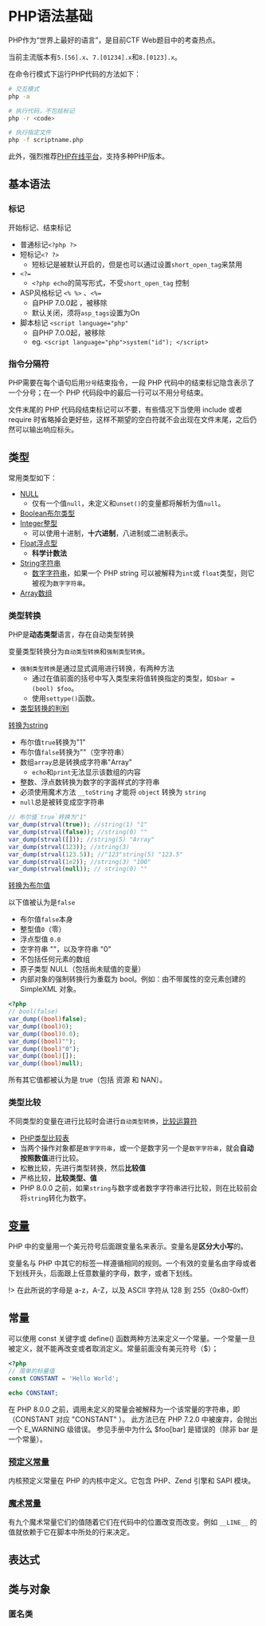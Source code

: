 # PHP语法基础

PHP作为“世界上最好的语言”，是目前CTF Web题目中的考查热点。

当前主流版本有`5.[56].x`、`7.[01234].x`和`8.[0123].x`。

在命令行模式下运行PHP代码的方法如下：

```bash
# 交互模式
php -a

# 执行代码，不包括标记
php -r <code>

# 执行指定文件
php -f scriptname.php
```

此外，强烈推荐[PHP在线平台](https://onlinephp.io/)，支持多种PHP版本。


## 基本语法
### 标记

开始标记、结束标记

- 普通标记`<?php ?>`
- 短标记`<? ?>`
  - 短标记是被默认开启的，但是也可以通过设置`short_open_tag`来禁用
- `<?=`
  - `<?php echo`的简写形式，不受`short_open_tag` 控制
- ASP风格标记 `<% %>` 、`<%=`
  - 自PHP 7.0.0起 ，被移除
  - 默认关闭，须将`asp_tags`设置为On
- 脚本标记 `<script language="php"`
  - 自PHP 7.0.0起，被移除
  - eg. `<script language="php">system("id"); </script>`

### 指令分隔符

PHP需要在每个语句后用`分号`结束指令，一段 PHP 代码中的结束标记隐含表示了一个分号；在一个 PHP 代码段中的最后一行可以不用分号结束。

文件末尾的 PHP 代码段结束标记可以不要，有些情况下当使用 include 或者 require 时省略掉会更好些，这样不期望的空白符就不会出现在文件末尾，之后仍然可以输出响应标头。

## 类型

常用类型如下：

- [NULL](https://www.php.net/manual/zh/language.types.null.php)
  - 仅有一个值`null`，未定义和`unset()`的变量都将解析为值`null`。
- [Boolean布尔类型](https://www.php.net/manual/zh/language.types.boolean.php)
- [Integer整型](https://www.php.net/manual/zh/language.types.integer.php)
  - 可以使用十进制，**十六进制**，八进制或二进制表示。
- [Float浮点型](https://www.php.net/manual/zh/language.types.float.php)
  - **科学计数法**
- [String字符串](https://www.php.net/manual/zh/language.types.string.php)
  - [数字字符串](https://www.php.net/manual/zh/language.types.numeric-strings.php)，如果一个 PHP string 可以被解释为`int`或 `float`类型，则它被视为`数字字符串`。
- [Array数组](https://www.php.net/manual/zh/language.types.array.php)

### 类型转换

PHP是**动态类型**语言，存在自动类型转换

变量类型转换分为`自动类型转换`和`强制类型转换`。
- `强制类型转换`是通过显式调用进行转换，有两种方法
  - 通过在值前面的括号中写入类型来将值转换指定的类型，如`$bar = (bool) $foo`。
  - 使用`settype()`函数。
- [类型转换的判别](https://www.php.net/manual/zh/language.types.type-juggling.php)

[转换为string](https://www.php.net/manual/zh/language.types.string.php#language.types.string.casting)

- 布尔值`true`转换为"1"
- 布尔值`false`转换为""（空字符串）
- 数组`array`总是转换成字符串"Array"
  - `echo`和`print`无法显示该数组的内容
- 整数、浮点数转换为数字的字面样式的字符串
- 必须使用魔术方法 `__toString` 才能将 `object` 转换为 `string`
- `null`总是被转变成空字符串
  
```php
// 布尔值`true`转换为"1"
var_dump(strval(true)); //string(1) "1"
var_dump(strval(false)); //string(0) ""
var_dump(strval([])); //string(5) "Array"
var_dump(strval(123)); //string(3) 
var_dump(strval(123.5)); //"123"string(5) "123.5"
var_dump(strval(1e2)); //string(3) "100"
var_dump(strval(null)); // string(0) ""
```

[转换为布尔值]()

以下值被认为是`false`
<div grid="~ cols-2 gap-4">
<div>

- 布尔值`false`本身
- 整型值`0`（零）
- 浮点型值 `0.0`
- 空字符串 ""，以及字符串 "0"
- 不包括任何元素的数组
- 原子类型 NULL（包括尚未赋值的变量）
- 内部对象的强制转换行为重载为 bool。例如：由不带属性的空元素创建的 SimpleXML 对象。

```php
<?php
// bool(false)
var_dump((bool)false);
var_dump((bool)0);
var_dump((bool)0.0);
var_dump((bool)"");
var_dump((bool)"0");
var_dump((bool)[]);
var_dump((bool)null);
```

所有其它值都被认为是 true（包括 资源 和 NAN）。

### 类型比较

不同类型的变量在进行比较时会进行`自动类型转换`，[比较运算符](https://www.php.net/manual/zh/language.operators.comparison.php)

- [PHP类型比较表](https://www.php.net/manual/zh/types.comparisons.php)
- 当两个操作对象都是`数字字符串`，或一个是数字另一个是`数字字符串`，就会**自动按照数值**进行比较。
- 松散比较，先进行类型转换，然后**比较值**
- 严格比较，**比较类型、值**
- PHP 8.0.0 之前，如果`string`与数字或者数字字符串进行比较，则在比较前会将`string`转化为数字。

## [变量](https://www.php.net/manual/zh/language.variables.basics.php)

PHP 中的变量用一个美元符号后面跟变量名来表示。变量名是**区分大小写**的。

变量名与 PHP 中其它的标签一样遵循相同的规则。一个有效的变量名由字母或者下划线开头，后面跟上任意数量的字母，数字，或者下划线。

!> 在此所说的字母是 a-z，A-Z，以及 ASCII 字符从 128 到 255（0x80-0xff）

## 常量

可以使用 const 关键字或 define() 函数两种方法来定义一个常量。一个常量一旦被定义，就不能再改变或者取消定义。常量前面没有美元符号（$）；

```php
<?php
// 简单的标量值
const CONSTANT = 'Hello World';

echo CONSTANT;
```

在 PHP 8.0.0 之前，调用未定义的常量会被解释为一个该常量的字符串，即（CONSTANT 对应 "CONSTANT" ）。 此方法已在 PHP 7.2.0 中被废弃，会抛出一个 E_WARNING 级错误。
参见手册中为什么 $foo[bar] 是错误的（除非 bar 是一个常量）。

### [预定义常量](https://www.php.net/manual/zh/reserved.constants.php)

内核预定义常量在 PHP 的内核中定义。它包含 PHP、Zend 引擎和 SAPI 模块。

### [魔术常量](https://www.php.net/manual/zh/language.constants.magic.php)

有九个魔术常量它们的值随着它们在代码中的位置改变而改变。例如 `__LINE__` 的值就依赖于它在脚本中所处的行来决定。

## 表达式

## 类与对象

### 匿名类

```php

```